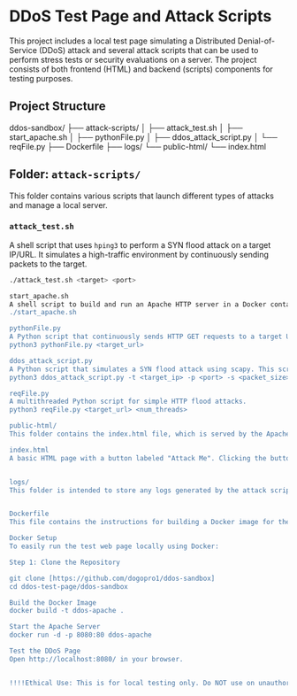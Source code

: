 # DDoS Test Page and Attack Scripts

This project includes a local test page simulating a Distributed Denial-of-Service (DDoS) attack and several attack scripts that can be used to perform stress tests or security evaluations on a server. The project consists of both frontend (HTML) and backend (scripts) components for testing purposes.

## Project Structure

ddos-sandbox/
├── attack-scripts/
│   ├── attack_test.sh
│   ├── start_apache.sh
│   ├── pythonFile.py
│   ├── ddos_attack_script.py
│   └── reqFile.py
├── Dockerfile
├── logs/
└── public-html/
└── index.html
## Folder: `attack-scripts/`

This folder contains various scripts that launch different types of attacks and manage a local server.

### `attack_test.sh`

A shell script that uses `hping3` to perform a SYN flood attack on a target IP/URL. It simulates a high-traffic environment by continuously sending packets to the target.


```bash
./attack_test.sh <target> <port>

start_apache.sh
A shell script to build and run an Apache HTTP server in a Docker container. This server serves the index.html page from the public-html folder. It's useful for quickly setting up a test environment for DDoS simulations.
./start_apache.sh

pythonFile.py
A Python script that continuously sends HTTP GET requests to a target URL and prints the HTTP status codes. It simulates a simple form of an HTTP flood attack by making multiple requests to the server.
python3 pythonFile.py <target_url>

ddos_attack_script.py
A Python script that simulates a SYN flood attack using scapy. This script allows you to configure the target IP, port, packet size, and the number of packets to send.
python3 ddos_attack_script.py -t <target_ip> -p <port> -s <packet_size> -c <packet_count>

reqFile.py
A multithreaded Python script for simple HTTP flood attacks.
python3 reqFile.py <target_url> <num_threads>

public-html/
This folder contains the index.html file, which is served by the Apache server. The HTML page is a simple web page with a button to reload the page, simulating a target under attack.

index.html
A basic HTML page with a button labeled "Attack Me". Clicking the button refreshes the page, allowing for easy manual checking of server responsiveness during tests.


logs/
This folder is intended to store any logs generated by the attack scripts, which can be useful for monitoring and analysis.


Dockerfile
This file contains the instructions for building a Docker image for the Apache HTTP server that serves the index.html page.

Docker Setup
To easily run the test web page locally using Docker:

Step 1: Clone the Repository

git clone [https://github.com/dogopro1/ddos-sandbox]
cd ddos-test-page/ddos-sandbox

Build the Docker Image
docker build -t ddos-apache .

Start the Apache Server
docker run -d -p 8080:80 ddos-apache

Test the DDoS Page
Open http://localhost:8080/ in your browser.


!!!!Ethical Use: This is for local testing only. Do NOT use on unauthorized systems.
